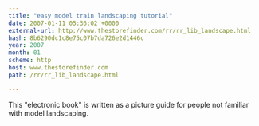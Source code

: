 ```yaml
---
title: "easy model train landscaping tutorial"
date: 2007-01-11 05:36:02 +0000
external-url: http://www.thestorefinder.com/rr/rr_lib_landscape.html
hash: 8b6290dc1c8e75c07b7da726e2d1446c
year: 2007
month: 01
scheme: http
host: www.thestorefinder.com
path: /rr/rr_lib_landscape.html

---
```


This "electronic book" is written as a picture guide for people not familiar with model landscaping.
